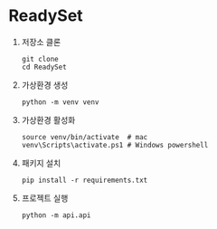 # ReadySet

1. 저장소 클론
   ```
   git clone
   cd ReadySet
   ```
   
2. 가상환경 생성
   
   ```
   python -m venv venv
   ```

3. 가상환경 활성화
   ```
   source venv/bin/activate  # mac
   venv\Scripts\activate.ps1 # Windows powershell
   ```
   
4. 패키지 설치
   ```
   pip install -r requirements.txt
   ```

5. 프로젝트 실행
   ```
   python -m api.api
   ```
